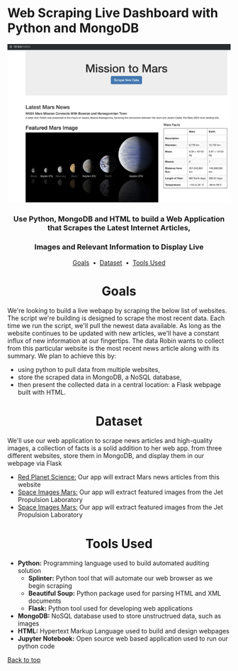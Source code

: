 # Web Scraping Live Dashboard with Python and MongoDB

<div align="center">
    <img src=images/webapp.png>
</div>

### <div align="center">Use Python, MongoDB and HTML to build a Web Application that Scrapes the Latest Internet Articles,</div>
### <div align="center">Images and Relevant Information to Display Live</div>

<p align="center">
<a href="#goals">Goals</a> &nbsp;&bull;&nbsp;
<a href="#dataset">Dataset</a> &nbsp;&bull;&nbsp;
<a href="#tools-used">Tools Used</a>
</p>

# <div align="center">Goals</div>

We're looking to build a live webapp by scraping the below list of websites. The script we're building is designed to scrape the most recent data. Each time we run the script, we'll pull the newest data available. As long as the website continues to be updated with new articles, we'll have a constant influx of new information at our fingertips. The data Robin wants to collect from this particular website is the most recent news article along with its summary. We plan to achieve this by:

- using python to pull data from multiple websites, 
- store the scraped data in MongoDB, a NoSQL database, 
- then present the collected data in a central location: a Flask webpage built with HTML.


# <div align="center">Dataset</div>

We'll use our web application to scrape news articles and high-quality images, a collection of facts is a solid addition to her web app. from three different websites, store them in MongoDB, and display them in our webpage via Flask

- [Red Planet Science:](https://redplanetscience.com/) Our app will extract Mars news articles from this website
- [Space Images Mars:](https://spaceimages-mars.com/) Our app will extract featured images from the Jet Propulsion Laboratory
- [Space Images Mars:](https://galaxyfacts-mars.com/) Our app will extract featured images from the Jet Propulsion Laboratory

# <div align="center">Tools Used</div>
- **Python:** Programming language used to build automated auditing solution
    - **Splinter:** Python tool that will automate our web browser as we begin scraping
    - **Beautiful Soup:** Python package used for parsing HTML and XML documents
    - **Flask:** Python tool used for developing web applications
- **MongoDB:** NoSQL database used to store unstructrued data, such as images
- **HTML:** Hypertext Markup Language used to build and design webpages
- **Jupyter Notebook:** Open source web based application used to run our python code

[Back to top](#web-scraping-live-dashboard-with-python-and-mongoDB)